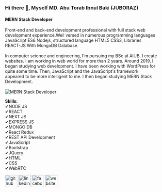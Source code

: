 ### Hi there 👋, Myself MD. Abu Torab Ibnul Baki (JUBORAZ)
#### MERN Stack Developer
Front-end and back-end development professional with full stack web development experience.Well versed in numerous programming languages JavaScript ES6 Nodejs, structured language HTML5 CSS3, Libraries REACT-JS With MongoDB Database.<br/> <br/>In computer science and engineering, I'm pursuing my BSc at AIUB. I create websites. I am working in web world for more than 2 years. Around 2019, I began studying web development. I have been working with WordPress for quite some time. Then, JavaScript and the JavaScript's framework appeared to be more intelligent to me. I then began studying MERN Stack Development.<br/> <br/>
![MERN Stack Developer](https://scontent.fdac138-1.fna.fbcdn.net/v/t39.30808-6/314881320_1823213751364557_2629849927638757457_n.jpg?stp=dst-jpg_s960x960&_nc_cat=107&ccb=1-7&_nc_sid=8bfeb9&_nc_eui2=AeGF3Adb5uB41KaS0xOc-Sj9gKcuChnosH-Apy4KGeiwf0dASOyTKFrgS7_ixt-ePBy1k_1Q0KCSMqc19zqLPYHD&_nc_ohc=bPdq1FEkxuoAX_cZAWS&tn=1DN-2OPhlEFovVDB&_nc_ht=scontent.fdac138-1.fna&oh=00_AfBw1uFLMhOxZmyTHalTG5Ct6bPzzvvNGutHGY1ybH2v0A&oe=63B15700)



<b>Skills:</b> <br/>
✔NODE JS<br/>
✔REACT<br/>
✔NEXT JS<br/>
✔EXPRESS JS<br/>
✔MONGO DB <br/>
✔React Redux<br/>
✔REST API Development<br/>
✔JavaScript<br/>
✔Bootstrap<br/>
✔JQuery<br/>
✔HTML<br/>
✔CSS<br/>
✔WebRTC<br/>




[<img src='https://cdn.jsdelivr.net/npm/simple-icons@3.0.1/icons/github.svg' alt='github' height='40'>](https://github.com/https://github.com/AbuTorab6)  [<img src='https://cdn.jsdelivr.net/npm/simple-icons@3.0.1/icons/linkedin.svg' alt='linkedin' height='40'>](https://www.linkedin.com/in/https://www.linkedin.com/in/abu-torab//)  [<img src='https://cdn.jsdelivr.net/npm/simple-icons@3.0.1/icons/facebook.svg' alt='facebook' height='40'>](https://www.facebook.com/https://www.facebook.com/juboraz.grz)  [<img src='https://cdn.jsdelivr.net/npm/simple-icons@3.0.1/icons/icloud.svg' alt='website' height='40'>](https://abutorab.me/)  

